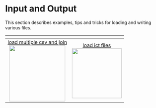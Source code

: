 
# Input and Output 

This section describes examples, tips and tricks for loading and writing various files.

| <!-- -->| <!-- --> | 
|:-------------:|:-------------:|
| [load multiple csv and join <br> <img src="jupyter_notebook_examples/io/Read_csv_dataframe_files/Read_csv_dataframe_files_11_0.png" width="180px">](jupyter_notebook_examples/io/Read_csv_dataframe_files.md) | [load ict files <br> <img src="jupyter_notebook_examples/io/Read_ict_dataframe_demo_NASA_ATom/Read_ict_dataframe_demo_NASA_ATom_14_0.png" width="160px">](jupyter_notebook_examples/io/Read_ict_dataframe_demo_NASA_ATom.md) | 
